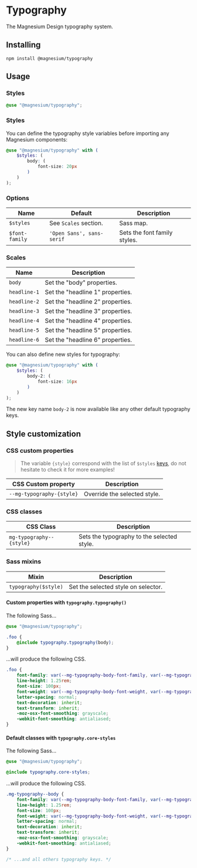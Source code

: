 # Typography

The Magnesium Design typography system.

## Installing

```shell
npm install @magnesium/typography
```

## Usage

### Styles

```scss
@use "@magnesium/typography";
```

### Styles

You can define the typography style variables before importing any Magnesium components:

```scss
@use "@magnesium/typography" with (
    $styles: (
        body: (
            font-size: 20px
        )
    )
);
```

### Options

| Name           | Default                   | Description                  |
|----------------|---------------------------|------------------------------|
| `$styles`      | See `Scales` section.     | Sass map.                    |
| `$font-family` | `'Open Sans', sans-serif` | Sets the font family styles. |

### Scales

| Name         | Description                       |
|--------------|-----------------------------------|
| `body`       | Set the "body" properties.        |
| `headline-1` | Set the "headline 1" properties.  |
| `headline-2` | Set the "headline 2" properties.  |
| `headline-3` | Set the "headline 3" properties.  |
| `headline-4` | Set the "headline 4" properties.  |
| `headline-5` | Set the "headline 5" properties.  |
| `headline-6` | Set the "headline 6" properties.  |

You can also define new styles for typography:

```scss
@use "@magnesium/typography" with (
    $styles: (
        body-2: (
            font-size: 16px
        )
    )
);
```

The new key name `body-2` is now available like any other default typography keys.

## Style customization

### CSS custom properties

> The variable `{style}` correspond with the list of `$styles` [keys](#scales), do not hesitate to check it for
> more examples!

| CSS Custom property       | Description                  |
|---------------------------|------------------------------|
| `--mg-typography-{style}` | Override the selected style. |

### CSS classes

| CSS Class                | Description                                |
|--------------------------|--------------------------------------------|
| `mg-typography--{style}` | Sets the typography to the selected style. |

### Sass mixins

| Mixin                | Description                         |
|----------------------|-------------------------------------|
| `typography($style)` | Set the selected style on selector. |

#### Custom properties with `typography.typography()`

The following Sass...

```scss
@use "@magnesium/typography";

.foo {
    @include typography.typography(body);
}
```

...will produce the following CSS.

```css
.foo {
    font-family: var(--mg-typography-body-font-family, var(--mg-typography-font-family, 'Open Sans', sans-serif));
    line-height: 1.25rem;
    font-size: 100px;
    font-weight: var(--mg-typography-body-font-weight, var(--mg-typography-font-weight, 700));
    letter-spacing: normal;
    text-decoration: inherit;
    text-transform: inherit;
    -moz-osx-font-smoothing: grayscale;
    -webkit-font-smoothing: antialiased;
}
```

#### Default classes with `typography.core-styles`

The following Sass...

```scss
@use "@magnesium/typography";

@include typography.core-styles;
```

...will produce the following CSS.

```css
.mg-typography--body {
    font-family: var(--mg-typography-body-font-family, var(--mg-typography-font-family, 'Open Sans', sans-serif));
    line-height: 1.25rem;
    font-size: 100px;
    font-weight: var(--mg-typography-body-font-weight, var(--mg-typography-font-weight, 700));
    letter-spacing: normal;
    text-decoration: inherit;
    text-transform: inherit;
    -moz-osx-font-smoothing: grayscale;
    -webkit-font-smoothing: antialiased;
}

/* ...and all others typography keys. */
```
